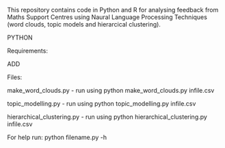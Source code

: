 This repository contains code in Python and R for analysing feedback from Maths Support Centres using Naural Language Processing Techniques (word clouds, topic models and hierarcical clustering).


PYTHON

Requirements:

ADD


Files: 

make_word_clouds.py  - run using python make_word_clouds.py infile.csv

topic_modelling.py  - run using python topic_modelling.py infile.csv

hierarchical_clustering.py  - run using python hierarchical_clustering.py infile.csv

For help run: python filename.py -h
